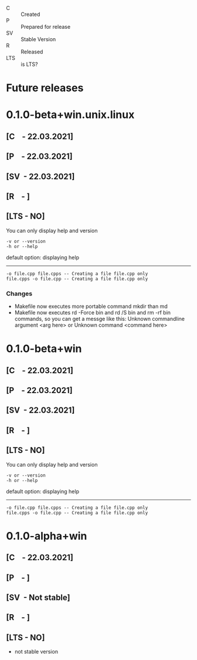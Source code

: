 <dl>
    <dt>C</dt>
    <dd>Created</dd>
    <dt>P</dt>
    <dd>Prepared for release</dd>
    <dt>SV</dt>
    <dd>Stable Version</dd>
    <dt>R</dt>
    <dd>Released</dd>
    <dt>LTS</dt>
    <dd>is LTS?</dd>
</dl>

# Future releases
# 0.1.0-beta+win.unix.linux
## [C&nbsp;&nbsp;&nbsp; - 22.03.2021]
## [P&nbsp;&nbsp;&nbsp; - 22.03.2021]
## [SV&nbsp; - 22.03.2021]
## [R&nbsp;&nbsp;&nbsp; - ]
## [LTS - NO]
You can only display help and version

    -v or --version
    -h or --help

default option: displaying help

--------
    -o file.cpp file.cpps -- Creating a file file.cpp only
    file.cpps -o file.cpp -- Creating a file file.cpp only

### Changes
- Makefile now executes more portable command mkdir than md
- Makefile now executes rd -Force bin and rd /S bin and rm -rf bin commands, so you can get a messge like this:
  Unknown commandline argument &lt;arg here&gt; or
  Unknown command &lt;command here&gt;

# 0.1.0-beta+win
## [C&nbsp;&nbsp;&nbsp; - 22.03.2021]
## [P&nbsp;&nbsp;&nbsp; - 22.03.2021]
## [SV&nbsp; - 22.03.2021]
## [R&nbsp;&nbsp;&nbsp; - ]
## [LTS - NO]
You can only display help and version

    -v or --version
    -h or --help

default option: displaying help

--------
    -o file.cpp file.cpps -- Creating a file file.cpp only
    file.cpps -o file.cpp -- Creating a file file.cpp only

# 0.1.0-alpha+win
## [C&nbsp;&nbsp;&nbsp; - 22.03.2021]
## [P&nbsp;&nbsp;&nbsp; - ]
## [SV&nbsp; - Not stable]
## [R&nbsp;&nbsp;&nbsp; - ]
## [LTS - NO]
- not stable version
